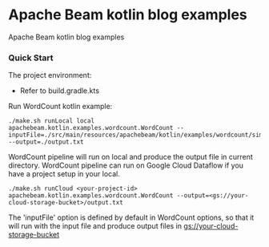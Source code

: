 # Apache Beam kotlin blog examples

Apache Beam kotlin blog examples


### Quick Start

The project environment:
* Refer to build.gradle.kts


Run WordCount kotlin example:


    ./make.sh runLocal local apachebeam.kotlin.examples.wordcount.WordCount --inputFile=./src/main/resources/apachebeam/kotlin/examples/wordcount/simple.txt --output=./output.txt


WordCount pipeline will run on local and produce the output file in current directory.
WordCount pipeline can run on Google Cloud Dataflow if you have a project setup in your local. 


    ./make.sh runCloud <your-project-id> apachebeam.kotlin.examples.wordcount.WordCount --output=<gs://your-cloud-storage-bucket>/output.txt

The 'inputFile' option is defined by default in WordCount options, so that it will run with the input file and produce output files in <gs://your-cloud-storage-bucket>

